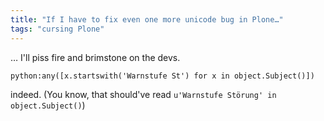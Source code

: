 ```yaml
---
title: "If I have to fix even one more unicode bug in Plone…"
tags: "cursing Plone"
---
```



<p>… I'll piss fire and brimstone on the devs. </p>

<pre><code>python:any([x.startswith('Warnstufe St') for x in object.Subject()])
</code></pre>

<p>indeed. (You know, that should've read <code>u'Warnstufe Störung' in object.Subject()</code>)</p>

